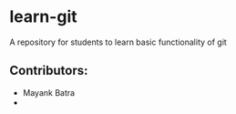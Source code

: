 # learn-git
A repository for students to learn basic functionality of git

## Contributors:

 - Mayank Batra
 -
